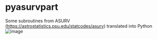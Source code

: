 # pyasurvpart
Some subroutines from ASURV (https://astrostatistics.psu.edu/statcodes/asurv) translated into Python
![image](https://user-images.githubusercontent.com/22138925/137075008-1e2aaaad-f01d-4f73-a72b-1a29859dc348.png)
